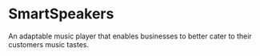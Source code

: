 # SmartSpeakers
An adaptable music player that enables businesses to better cater to their customers music tastes.